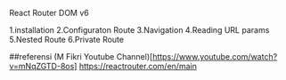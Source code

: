 React Router DOM v6

1.installation
2.Configuraton Route
3.Navigation
4.Reading URL params
5.Nested Route
6.Private Route

##referensi
(M Fikri Youtube Channel)[https://www.youtube.com/watch?v=mNqZGTD-8os]
https://reactrouter.com/en/main
